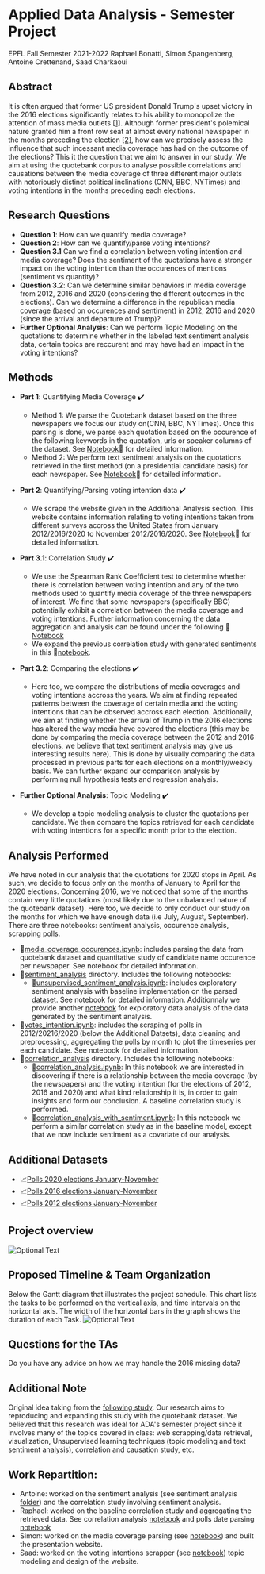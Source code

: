 # Applied Data Analysis - Semester Project
EPFL Fall Semester 2021-2022
Raphael Bonatti, Simon Spangenberg, Antoine Crettenand, Saad Charkaoui

## Abstract

It is often argued that former US president Donald Trump's upset victory in the 2016 elections significantly relates to his ability to monopolize the attention of mass media outlets [[1]](https://www.politico.com/magazine/story/2016/11/2016-election-trump-media-takeover-coverage-214419/). Although former president's polemical nature granted him a front row seat at almost every national newspaper in the months preceding the election [[2]](https://www.bbc.co.uk/news/36429660.amp), how can we precisely assess the influence that such incessant media coverage has had on the outcome of the elections? This it the question that we aim to answer in our study. We aim at using the quotebank corpus to analyse possible correlations and causations between the media coverage of three different major outlets with notoriously distinct political inclinations (CNN, BBC, NYTimes) and voting intentions in the months preceding each elections.

## Research Questions
* **Question 1**: How can we quantify media coverage? 
* **Question 2**: How can we quantify/parse voting intentions? 
* **Question 3.1** Can we find a correlation between voting intention and media coverage? Does the sentiment of the quotations have a stronger impact on the voting intention than the occurences of mentions (sentiment vs quantity)? 
* **Question 3.2**: Can we determine similar behaviors in media coverage from 2012, 2016 and 2020 (considering the different outcomes in the elections). Can we determine a difference in the republican media coverage (based on occurences and sentiment) in 2012, 2016 and 2020 (since the arrival and departure of Trump)? 
* **Further Optional Analysis**: Can we perform Topic Modeling on the quotations to determine whether in the labeled text sentiment analysis data, certain topics are reccurent and may have had an impact in the voting intentions?

## Methods

* **Part 1**: Quantifying Media Coverage ✔️ 
  * Method 1: We parse the Quotebank dataset based on the three newspapers we focus our study on(CNN, BBC, NYTimes). Once this parsing is done, we parse each quotation based on the occurence of the following keywords in the quotation, urls or speaker columns of the dataset. See [Notebook](media_coverage_occurences.ipynb):green_book: for detailed information.
  * Method 2: We perform text sentiment analysis on the quotations retrieved in the first method (on a presidential candidate basis) for each newspaper. See [Notebook](sentiment_analysis/unsupervised_sentiment_analysis.ipynb):blue_book: for detailed information.
  
* **Part 2**: Quantifying/Parsing voting intention data ✔️
  *  We scrape the website given in the Additional Analysis section. This website contains information relating to voting intentions taken from different surveys accross the United States from January 2012/2016/2020 to November 2012/2016/2020. See [Notebook](votes_intention.ipynb):orange_book: for detailed information.
* **Part 3.1**: Correlation Study ✔️
  * We use the Spearman Rank Coefficient test to determine whether there is correlation between voting intention and any of the two methods used to quantify media coverage of the three newspapers of interest. We find that some newspapers (specifically BBC) potentially exhibit a correlation between the media coverage and voting intentions. Further information concerning the data aggregation and analysis can be found under the following :closed_book:[Notebook](correlation_analysis/correlation_analysis.ipynb)
  * We expand the previous correlation study with generated sentiments in this :notebook:[notebook](correlation_analysis/correlation_analysis_with_sentiment.ipynb).

* **Part 3.2**: Comparing the elections ✔️
  * Here too, we compare the distributions of media coverages and voting intentions accross the years. We aim at finding repeated patterns between the coverage of certain media and the voting intentions that can be observed accross each election. Additionally, we aim at finding whether the arrival of Trump in the 2016 elections has altered the way media have covered the elections (this may be done by comparing the media coverage between the 2012 and 2016 elections, we believe that text sentiment analysis may give us interesting results here). This is done by visually comparing the data processed in previous parts for each elections on a monthly/weekly basis. We can further expand our comparison analysis by performing null hypothesis tests and regression analysis.
* **Further Optional Analysis**: Topic Modeling ✔️
  * We develop a topic modeling analysis to cluster the quotations per candidate. We then compare the topics retrieved for each candidate with voting intentions for a specific month prior to the election. 

## Analysis Performed
We have noted in our analysis that the quotations for 2020 stops in April. As such, we decide to focus only on the months of January to April for the 2020 elections. Concerning 2016, we've noticed that some of the months contain very little quotations (most likely due to the unbalanced nature of the quotebank dataset). Here too, we decide to only conduct our study on the months for which we have enough data (i.e July, August, September). 
There are three notebooks: sentiment analysis, occurence analysis, scrapping polls. 
* :green_book:[media_coverage_occurences.ipynb](media_coverage_occurences.ipynb): includes parsing the data from quotebank dataset and quantitative study of candidate name occurence per newspaper. See notebook for detailed information.
* :open_file_folder:[sentiment_analysis](sentiment_analysis/) directory. Includes the following notebooks:
  * :blue_book:[unsupervised_sentiment_analysis.ipynb](sentiment_analysis/unsupervised_sentiment_analysis.ipynb): includes exploratory sentiment analysis with baseline implementation on the parsed [dataset](Data/). See notebook for detailed information. Additionnaly we provide another [notebook](sentiment_analysis/exploratory_data_analysis.ipynb) for exploratory data analysis of the data generated by the sentiment analysis.
* :orange_book:[votes_intention.ipynb](votes_intention.ipynb): includes the scraping of polls in 2012/20216/2020 (below the Additional Datsets), data cleaning and preprocessing, aggregating the polls by month to plot the timeseries per each candidate. See notebook for detailed information.
* :open_file_folder:[correlation_analysis](correlation_analysis/) directory. Includes the following notebooks:
  * :closed_book:[correlation_analysis.ipynb](correlation_analysis/correlation_analysis.ipynb): In this notebook we are interested in discovering if there is a relationship between the media coverage (by the newspapers) and the voting intention (for the elections of 2012, 2016 and 2020) and what kind relationship it is, in order to gain insights and form our conclusion. A baseline correlation study is performed. 
  * :notebook:[correlation_analysis_with_sentiment.ipynb](correlation_analysis/correlation_analysis_with_sentiment.ipynb): In this notebook we perform a similar correlation study as in the baseline model, except that we now include sentiment as a covariate of our analysis. 

## Additional Datasets
* :chart_with_upwards_trend:[Polls 2020 elections January-November](https://www.realclearpolitics.com/epolls/2020/president/us/general_election_trump_vs_biden-6247.html#polls)
* :chart_with_upwards_trend:[Polls 2016 elections January-November](https://www.realclearpolitics.com/epolls/2016/president/us/general_election_trump_vs_clinton-5491.html)
* :chart_with_upwards_trend:[Polls 2012 elections January-November](https://www.realclearpolitics.com/epolls/2012/president/us/general_election_romney_vs_obama-1171.html#!)

## Project overview
![Optional Text](Visualizations/project-diagram.png)

## Proposed Timeline & Team Organization
Below the Gantt diagram that illustrates the project schedule. This chart lists the tasks to be performed on the vertical axis, and time intervals on the horizontal axis. The width of the horizontal bars in the graph shows the duration of each Task.
![Optional Text](Visualizations/gant.JPG)

## Questions for the TAs
Do you have any advice on how we may handle the 2016 missing data? 


## Additional Note
Original idea taking from the [following study](https://www.researchgate.net/publication/335908711_What_matters_context_or_sentiment_Analysing_the_influence_of_news_in_US_elections_using_Natural_Language_Processing). Our research aims to reproducing and expanding this study with the quotebank dataset. We believed that this research was ideal for ADA's semester project since it involves many of the topics covered in class: web scrapping/data retrieval, visualization, Unsupervised learning techniques (topic modeling and text sentiment analysis), correlation and causation study, etc.

## Work Repartition:
- Antoine: worked on the sentiment analysis (see sentiment analysis [folder](sentiment_analysis/)) and the correlation study involving sentiment analysis. 
- Raphael: worked on the baseline correlation study and aggregating the retrieved data. See correlation analysis [notebook](correlation_analysis.ipynb) and polls date parsing [notebook](polls_date_parsing.ipynb)
- Simon: worked on the media coverage parsing (see [notebook](media_coverage_occurences.ipynb)) and built the presentation website. 
- Saad: worked on the voting intentions scrapper (see [notebook](votes_intention.ipynb)) topic modeling and design of the website.
